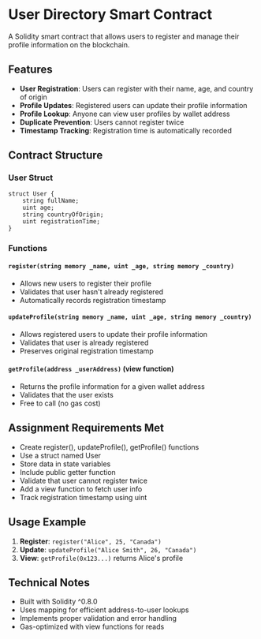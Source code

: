 # User Directory Smart Contract

A Solidity smart contract that allows users to register and manage their profile information on the blockchain.

## Features

- **User Registration**: Users can register with their name, age, and country of origin
- **Profile Updates**: Registered users can update their profile information
- **Profile Lookup**: Anyone can view user profiles by wallet address
- **Duplicate Prevention**: Users cannot register twice
- **Timestamp Tracking**: Registration time is automatically recorded

## Contract Structure

### User Struct
```solidity
struct User {
    string fullName;
    uint age;
    string countryOfOrigin;
    uint registrationTime;
}
```

### Functions

#### `register(string memory _name, uint _age, string memory _country)`
- Allows new users to register their profile
- Validates that user hasn't already registered
- Automatically records registration timestamp

#### `updateProfile(string memory _name, uint _age, string memory _country)`
- Allows registered users to update their profile information
- Validates that user is already registered
- Preserves original registration timestamp

#### `getProfile(address _userAddress)` (view function)
- Returns the profile information for a given wallet address
- Validates that the user exists
- Free to call (no gas cost)

## Assignment Requirements Met

- Create register(), updateProfile(), getProfile() functions  
- Use a struct named User  
- Store data in state variables  
- Include public getter function  
- Validate that user cannot register twice  
- Add a view function to fetch user info  
- Track registration timestamp using uint  

## Usage Example

1. **Register**: `register("Alice", 25, "Canada")`
2. **Update**: `updateProfile("Alice Smith", 26, "Canada")`
3. **View**: `getProfile(0x123...)` returns Alice's profile

## Technical Notes

- Built with Solidity ^0.8.0
- Uses mapping for efficient address-to-user lookups
- Implements proper validation and error handling
- Gas-optimized with view functions for reads